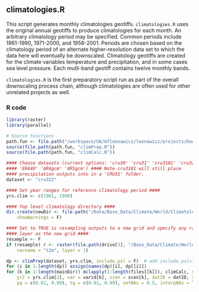 


##
##
## climatologies.R

This script generates monthly climatologies geotiffs.
`climatologies.R` uses the original annual geotiffs to produce climatologies for each month.
An arbitrary climatology period may be specified.
Common periods include 1961-1990, 1971-2000, and 1958-2001.
Periods are chosen based on the climatology period of an alternate higher-resolution data set to which the data here will eventually be downscaled.
Climatology geotiffs are created for the climate variables temperature and precipitation, and in some cases sea level pressure.
Each mutli-band geotiff contains twelve monthly bands.

`climatologies.R` is the first preparatory script run as part of the overall downscaling process chain,
although climatologies are often used for other unrelated projects as well.

### R code


```r
library(raster)
library(parallel)

# Source functions
path.fun <- file.path("/workspace/UA/mfleonawicz/leonawicz/projects/Downscaling/code")
source(file.path(path.fun, "climPrep.R"))
source(file.path(path.fun, "climCalc.R"))

#### Choose datasets (current options: 'cru30' 'cru31' 'cru3101' 'cru322'
#### 'ERA40' 'AR4gcm' 'AR5gcm') #### Note cru3101 will still place
#### precipitation outputs into in a 'CRU31' folder.
dataset <- "cru322"

#### Set year ranges for reference climatology period ####
yrs.clim <- c(1961, 1990)

#### Top level climatology directory ####
dir.create(newDir <- file.path("/Data/Base_Data/Climate/World/Climatologies"), 
    showWarnings = F)

#### Set to TRUE is resampling outputs to a new grid and specify any raster
#### layer as the new grid ####
resample <- F
if (resample) r <- raster(file.path(drive[3], "/Base_Data/Climate/World/ERA40/ERA40_historical_monthly_195709-200208.nc"), 
    varname = "t2m", layer = 1)

dp <- climPrep(dataset, yrs.clim, include.psl = F)  # add include.psl=T if psl is to be included. Only available for ERA40 and historical GCMs.
for (i in 1:length(dp)) assign(names(dp)[i], dp[[i]])
for (k in 1:length(mainDir)) mclapply(1:length(files[[k]]), climCalc, yr1 = yrs.clim[1], 
    yr2 = yrs.clim[2], var = varid[k], scen = scen[k], datID = datID, arID = arID, 
    pq = c(0.01, 0.99), tq = c(0.01, 0.99), setNAs = 0.5, interpNAs = T, mc.cores = length(files[[k]]))
```
